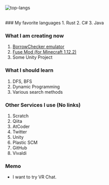 ![top-langs](https://github-readme-stats.vercel.app/api/top-langs/?username=Doctor-Fe&layout=compact&theme=tokyonight)

<br />
### My favorite languages
1. Rust
2. C#
3. Java

### What I am creating now
1. [BorrowChecker emulator](https://github.com/Doctor-Fe/simple_borrowchecker)
2. [Fuse Mod (for Minecraft 1.12.2)](https://github.com/Doctor-Fe/FuseMod)
3. Some Unity Project

### What I should learn
1. DFS, BFS
2. Dynamic Programming
3. Various search methods

### Other Services I use (No links)
1. Scratch
2. Qiita
3. AtCoder
4. Twitter
5. Unity
6. Plastic SCM
7. GitHub
8. Vivaldi

### Memo
- I want to try VR Chat.
